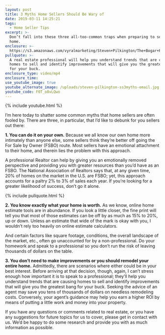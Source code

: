 ```yaml
---
layout: post
title: 3 Myths Home Sellers Should Be Wary of
date: 2019-03-11 14:25:21
tags:
  - Home Seller Tips
excerpt: >-
  Don’t fall into these three all-too-common traps when preparing to sell your
  home.
enclosure: >-
  https://s3.amazonaws.com/vyralmarketing/Steven+Pilkington/The+Bogar+Pilkington+Group-+3+Myths+Home+Sellers+Should+Be+Wary+of.mp4
pullquote: >-
  A real estate professional will help you understand trends that are causing
  homes to sell and identify improvements that will give you the greatest bang
  for your buck.
enclosure_type: video/mp4
enclosure_time:
use_youtube_image: true
youtube_alternate_image: /uploads/steven-pilkington-ss3myths-email.jpg
youtube_code: F0T_o8vLQwo
---
```


{% include youtube.html %}

I’m here today to shatter some common myths that home sellers are often fooled by. There are three, in particular, that I’d like to debunk for you sellers out there:

**1. You can do it on your own.** Because we all know our own home more intimately than anyone else, some sellers think they’re better off going the For Sale by Owner (FSBO) route. Most sellers have an emotional attachment to their home, and therein lies the problem with this approach.&nbsp;

A professional Realtor can help by giving you an emotionally removed perspective and providing you with greater resources than you’d have as an FSBO. The National Association of Realtors says that, at any given time, 20% of homes on the market in the U.S. are FSBO; yet, this approach accounts for a paltry 2% to 3% of sales each year. If you’re looking for a greater likelihood of success, don’t go it alone.

{% include pullquote.html %}

**2. You know exactly what your home is worth.** As we know, online home estimate tools are in abundance. If you look a little closer, the fine print will tell you that most of those estimates can be off by as much as 15% to 20%, up or down. Unless an estimate that wide of the mark is okay with you, I wouldn’t rely too heavily on online estimate calculators.

And certain factors like square footage, conditions, the overall landscape of the market, etc., often go unaccounted for by a non-professional. Do your homework and speak to a professional so you don’t run the risk of leaving thousands of dollars on the table.&nbsp;

**3. You don’t need to make improvements or you should remodel your entire home.** Admittedly, there are scenarios where either could be in your best interest. Before arriving at that decision, though, again, I can’t stress enough how important it is to speak to a professional; they’ll help you understand trends that are causing homes to sell and identify improvements that will give you the greatest bang for your buck. Seeking the advice of an agent may save you tens of thousands of dollars on needless remodeling costs. Conversely, your agent’s guidance may help you earn a higher ROI by means of putting a little work and money into your property.&nbsp;

If you have any questions or comments related to real estate, or you have any suggestions for future topics for us to cover, please get in contact with us. We’d be happy to do some research and provide you with as much information as possible.